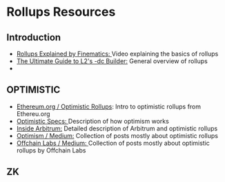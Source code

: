 # Rollups Resources

## Introduction

* [Rollups Explained by Finematics: ](https://www.youtube.com/watch?v=7pWxCklcNsU\&t=267s)Video explaining the basics of rollups
* [The Ultimate Guide to L2's -dc Builder:](https://dcbuilder.mirror.xyz/QX\_ELJBQBm1Iq45ktPsz8pWLZN1C52DmEtH09boZuo0) General overview of rollups
*

## OPTIMISTIC

* [Ethereum.org / Optimistic Rollups](https://ethereum.org/en/developers/docs/scaling/optimistic-rollups/#top): Intro to optimistic rollups from Ethereu.org
* [Optimistic Specs: ](https://community.optimism.io/docs/how-optimism-works/)Description of how optimism works
* [Inside Arbitrum:](https://developer.offchainlabs.com/docs/inside\_arbitrum) Detailed description of Arbitrum and optimistic rollups
* [Optimism / Medium:](https://medium.com/@optimismpbc) Collection of posts mostly about optimistic rollups
* [Offchain Labs / Medium: ](https://medium.com/@offchain)Collection of posts mostly about optimistic rollups by Offchain Labs



## ZK

